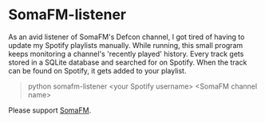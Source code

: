 SomaFM-listener
===============

As an avid listener of SomaFM's Defcon channel, I got tired of having to update my Spotify playlists manually.
While running, this small program keeps monitoring a channel's 'recently played' history. Every track gets stored in a SQLite database and searched for on Spotify.
When the track can be found on Spotify, it gets added to your playlist.

> python somafm-listener \<your Spotify username\> \<SomaFM channel name\>

Please support [SomaFM](http://somafm.com/).
